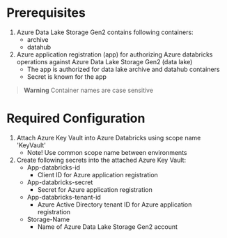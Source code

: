 # Prerequisites
1. Azure Data Lake Storage Gen2 contains following containers:
   - archive
   - datahub
2. Azure application registration (app) for authorizing Azure databricks operations against Azure Data Lake Storage Gen2 (data lake)
   - The app is authorized for data lake archive and datahub containers
   - Secret is known for the app

> **Warning**
> Container names are case sensitive

# Required Configuration
1. Attach Azure Key Vault into Azure Databricks using scope name 'KeyVault'
   - Note! Use common scope name between environments
2. Create following secrets into the attached Azure Key Vault:
   - App-databricks-id
     - Client ID for Azure application registration
   - App-databricks-secret
     - Secret for Azure application registration
   - App-databricks-tenant-id
     - Azure Active Directory tenant ID for Azure application registration
   - Storage-Name
     - Name of Azure Data Lake Storage Gen2 account
